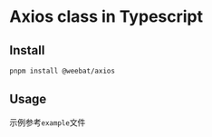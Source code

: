 # Axios class in Typescript

## Install 

```bash
pnpm install @weebat/axios
```

## Usage 

示例参考`example`文件